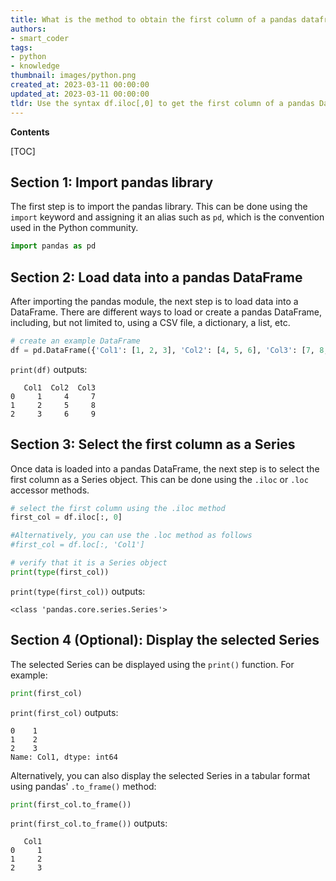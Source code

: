 ```yaml
---
title: What is the method to obtain the first column of a pandas dataframe as a series?
authors:
- smart_coder
tags:
- python
- knowledge
thumbnail: images/python.png
created_at: 2023-03-11 00:00:00
updated_at: 2023-03-11 00:00:00
tldr: Use the syntax df.iloc[,0] to get the first column of a pandas DataFrame as a Series.
---
```


**Contents**

[TOC]

## Section 1: Import pandas library

The first step is to import the pandas library. This can be done using the `import` keyword and assigning it an alias such as `pd`, which is the convention used in the Python community.


```python
import pandas as pd
```


## Section 2: Load data into a pandas DataFrame 

After importing the pandas module, the next step is to load data into a DataFrame. There are different ways to load or create a pandas DataFrame, including, but not limited to, using a CSV file, a dictionary, a list, etc.

```python
# create an example DataFrame
df = pd.DataFrame({'Col1': [1, 2, 3], 'Col2': [4, 5, 6], 'Col3': [7, 8, 9]})
```

`print(df)` outputs:

```
   Col1  Col2  Col3
0     1     4     7
1     2     5     8
2     3     6     9
```


## Section 3: Select the first column as a Series

Once data is loaded into a pandas DataFrame, the next step is to select the first column as a Series object. This can be done using the `.iloc` or `.loc` accessor methods.

```python
# select the first column using the .iloc method
first_col = df.iloc[:, 0]

#Alternatively, you can use the .loc method as follows
#first_col = df.loc[:, 'Col1']

# verify that it is a Series object
print(type(first_col))
```

`print(type(first_col))` outputs:

```
<class 'pandas.core.series.Series'>
```

   


## Section 4 (Optional): Display the selected Series

The selected Series can be displayed using the `print()` function. For example:

```python
print(first_col)
```

`print(first_col)` outputs:

```
0    1
1    2
2    3
Name: Col1, dtype: int64
```


Alternatively, you can also display the selected Series in a tabular format using pandas' `.to_frame()` method:

```python
print(first_col.to_frame())
```

`print(first_col.to_frame())` outputs:

```
   Col1
0     1
1     2
2     3
```
